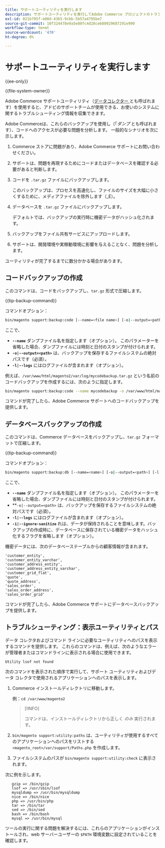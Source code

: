 ```yaml
---
title: サポートユーティリティを実行します
description: サポートユーティリティを実行してAdobe Commerce プロジェクトのトラブルシューティングを行う方法について説明します。 組み込みの診断ツールとサポートツールを確認します。
exl-id: 021b795f-e00d-43b5-9cbb-5b57a4795be7
source-git-commit: 10f324478e9a5e80fc4d28ce680929687291e990
workflow-type: tm+mt
source-wordcount: '470'
ht-degree: 0%

---
```


# サポートユーティリティを実行します

{{ee-only}}

{{file-system-owner}}

Adobe Commerce サポートユーティリティ（[&#x200B; データコレクター &#x200B;](https://experienceleague.adobe.com/ja/docs/commerce-admin/systems/tools/support#data-collector) とも呼ばれます）を使用すると、アドビのサポートチームが使用できる、お使いのシステムに関するトラブルシューティング情報を収集できます。

Adobe Commerceは、これらのバックアップを使用し（「_ダンプ_ とも呼ばれます）、コードへのアクセスが必要な問題を分析します。 一般的なシナリオを次に示します。

1. Commerce ストアに問題があり、Adobe Commerce サポートにお問い合わせください。
1. サポートは、問題を再現するためにコードまたはデータベースを確認する必要があると判断します。
1. コードを `.tar.gz` ファイルにバックアップします。

   このバックアップは、プロセスを高速化し、ファイルのサイズを大幅に小さくするために、メディアファイルを除外します（_E）。

1. データベースを `.tar.gz` ファイルにバックアップします。

   デフォルトでは、バックアップの実行時に機密データがハッシュ化されます。

1. バックアップをファイル共有サービスにアップロードします。
1. サポートは、開発環境や実稼動環境に影響を与えることなく、問題を分析します。

ユーティリティが完了するまでに数分かかる場合があります。

## コードバックアップの作成

このコマンドは、コードをバックアップし、`tar.gz` 形式で圧縮します。

{{tip-backup-command}}

コマンドオプション：

```bash
bin/magento support:backup:code [--name=<file name>] [-o|--output=<path>] [-l|--logs]
```

ここで、

- **`--name`** ダンプファイル名を指定します（オプション）。 このパラメーターを省略した場合、ダンプファイルには時刻と日付のスタンプが付けられます。
- **`-o|--output=<path>`** は、バックアップを保存するファイルシステムの絶対パスです（必須）。
- **`-l|--logs`** にはログファイルが含まれます（オプション）。

例えば、`/var/www/html/magento2/var/log/mycodebackup.tar.gz` という名前のコードバックアップを作成するには、次のように指定します。

```bash
bin/magento support:backup:code --name mycodebackup -o /var/www/html/magento2/var/log
```

コマンドが完了したら、Adobe Commerce サポートへのコードバックアップを提供します。

## データベースバックアップの作成

このコマンドは、Commerce データベースをバックアップし、`tar.gz` フォーマットで圧縮します。

{{tip-backup-command}}

コマンドオプション：

```bash
bin/magento support:backup:db [--name=<name>] [-o|--output=<path>] [-l|--logs] [-i|--ignore-sanitize]
```

ここで、

- **`--name`** ダンプファイル名を指定します（オプション）。 このパラメーターを省略した場合、ダンプファイルには時刻と日付のスタンプが付けられます。
- **`-o|--output=<path>` は、バックアップを保存するファイルシステムの絶対パスです（必須）。
- **`-l|--logs`** にはログファイルが含まれます（オプション）。
- **`-i|--ignore-sanitize`** れは、データが保持されることを意味します。バックアップの作成時に、データベースに保存されている機密データをハッシュ化するフラグを省略します（オプション）。

機密データには、次のデータベーステーブルからの顧客情報が含まれます。

```
'customer_entity',
'customer_entity_varchar',
'customer_address_entity',
'customer_address_entity_varchar',
'customer_grid_flat',
'quote',
'quote_address',
'sales_order',
'sales_order_address',
'sales_order_grid'
```

コマンドが完了したら、Adobe Commerce サポートにデータベースバックアップを提供します。

## トラブルシューティング：表示ユーティリティとパス

データ コレクタおよびコマンド ラインに必要なユーティリティへのパスを表示するコマンドを提供します。 これらのコマンドは、例えば、次のようなエラーが管理者またはコマンドラインに表示される場合に使用できます。

```
Utility lsof not found
```

次のコマンドを表示された順序で実行して、サポート ユーティリティおよびデータ コレクタで使用されるアプリケーションへのパスを表示します。

1. Commerce インストールディレクトリに移動します。

   例：`cd /var/www/magento2`

   >[!INFO]
   >
   >コマンドは、インストールディレクトリから正しく _のみ_ 実行されます。

1. `bin/magento support:utility:paths` は、ユーティリティが使用するすべてのアプリケーションへのパスをリストする `<magento_root>/var/support/Paths.php` を作成します。
1. ファイルシステムのパスが `bin/magento support:utility:check` に表示されます。

次に例を示します。

```
   gzip => /bin/gzip
   lsof => /usr/sbin/lsof
   mysqldump => /usr/bin/mysqldump
   nice => /bin/nice
   php => /usr/bin/php
   tar => /bin/tar
   sed => /bin/sed
   bash => /bin/bash
   mysql => /usr/bin/mysql
```

ツールの実行に関する問題を解決するには、これらのアプリケーションがインストールされ、web サーバーユーザーの `$PATH` 環境変数に設定されていることを確認します。
